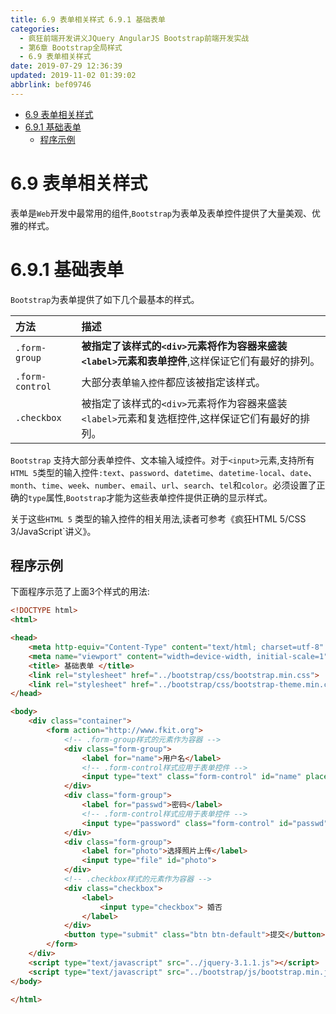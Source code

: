 ```yaml
---
title: 6.9 表单相关样式 6.9.1 基础表单
categories: 
  - 疯狂前端开发讲义JQuery AngularJS Bootstrap前端开发实战
  - 第6章 Bootstrap全局样式
  - 6.9 表单相关样式
date: 2019-07-29 12:36:39
updated: 2019-11-02 01:39:02
abbrlink: bef09746
---
```

- [6.9 表单相关样式](/ReadingNotes/bef09746/#6-9-表单相关样式)
- [6.9.1 基础表单](/ReadingNotes/bef09746/#6-9-1-基础表单)
    - [程序示例](/ReadingNotes/bef09746/#程序示例)

<!--more-->
<script src="https://cdn.bootcss.com/jquery/3.4.0/jquery.slim.min.js"></script>
<script>$(document).ready(function () {$(".post-body > ul:nth-child(1)").hide();});</script>

<!--end-->
<!--SSTStart-->
# 6.9 表单相关样式 #
表单是`Web`开发中最常用的组件,`Bootstrap`为表单及表单控件提供了大量美观、优雅的样式。
# 6.9.1 基础表单 #
`Bootstrap`为表单提供了如下几个最基本的样式。

|方法|描述|
|:---|:---|
|`.form-group`|**被指定了该样式的`<div>`元素将作为容器来盛装`<label>`元素和表单控件**,这样保证它们有最好的排列。|
|`.form-control`|大部分表单`输入控件`都应该被指定该样式。|
|`.checkbox`|被指定了该样式的`<div>`元素将作为容器来盛装`<label>`元素和复选框控件,这样保证它们有最好的排列。|
`Bootstrap` 支持大部分表单控件、文本输入域控件。对于`<input>`元素,支持所有`HTML 5`类型的输入控件`:text`、`password`、`datetime`、`datetime-local`、`date`、`month`、`time`、`week`、`number`、`email`、`url`、`search`、`tel`和`color`。必须设置了正确的`type`属性,`Bootstrap`才能为这些表单控件提供正确的显示样式。
<!--SSTStop-->
关于这些`HTML 5` 类型的输入控件的相关用法,读者可参考《疯狂HTML 5/CSS 3/JavaScript`讲义》。
## 程序示例 ##
下面程序示范了上面3个样式的用法:
```html
<!DOCTYPE html>
<html>

<head>
	<meta http-equiv="Content-Type" content="text/html; charset=utf-8" />
	<meta name="viewport" content="width=device-width, initial-scale=1">
	<title> 基础表单 </title>
	<link rel="stylesheet" href="../bootstrap/css/bootstrap.min.css">
	<link rel="stylesheet" href="../bootstrap/css/bootstrap-theme.min.css">
</head>

<body>
	<div class="container">
		<form action="http://www.fkit.org">
			<!-- .form-group样式的元素作为容器 -->
			<div class="form-group">
				<label for="name">用户名</label>
				<!-- .form-control样式应用于表单控件 -->
				<input type="text" class="form-control" id="name" placeholder="用户名">
			</div>
			<div class="form-group">
				<label for="passwd">密码</label>
				<!-- .form-control样式应用于表单控件 -->
				<input type="password" class="form-control" id="passwd" placeholder="密码">
			</div>
			<div class="form-group">
				<label for="photo">选择照片上传</label>
				<input type="file" id="photo">
			</div>
			<!-- .checkbox样式的元素作为容器 -->
			<div class="checkbox">
				<label>
					<input type="checkbox"> 婚否
				</label>
			</div>
			<button type="submit" class="btn btn-default">提交</button>
		</form>
	</div>
	<script type="text/javascript" src="../jquery-3.1.1.js"></script>
	<script type="text/javascript" src="../bootstrap/js/bootstrap.min.js"></script>
</body>

</html>
```

